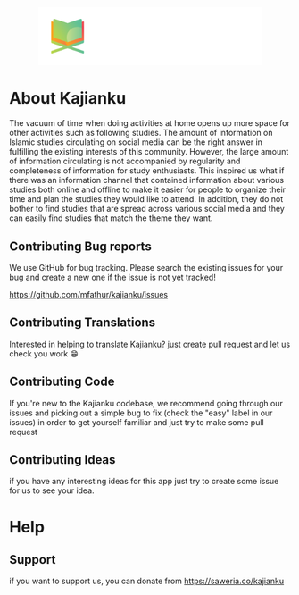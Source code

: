 <p align="center">
<img src="Logo.png" width="400">
</p>

# About Kajianku

The vacuum of time when doing activities at home opens up more space for other activities such as following studies. The amount of information on Islamic studies circulating on social media can be the right answer in fulfilling the existing interests of this community. However, the large amount of information circulating is not accompanied by regularity and completeness of information for study enthusiasts. This inspired us what if there was an information channel that contained information about various studies both online and offline to make it easier for people to organize their time and plan the studies they would like to attend. In addition, they do not bother to find studies that are spread across various social media and they can easily find studies that match the theme they want.

## Contributing Bug reports

We use GitHub for bug tracking. Please search the existing issues for your bug and create a new one if the issue is not yet tracked!

https://github.com/mfathur/kajianku/issues

## Contributing Translations

Interested in helping to translate Kajianku? just create pull request and let us check you work 😁

## Contributing Code

If you're new to the Kajianku codebase, we recommend going through our issues and picking out a simple bug to fix (check the "easy" label in our issues) in order to get yourself familiar and just try to make some pull request

## Contributing Ideas

if you have any interesting ideas for this app just try to create some issue for us to see your idea.

# Help

## Support

if you want to support us, you can donate from 
https://saweria.co/kajianku

